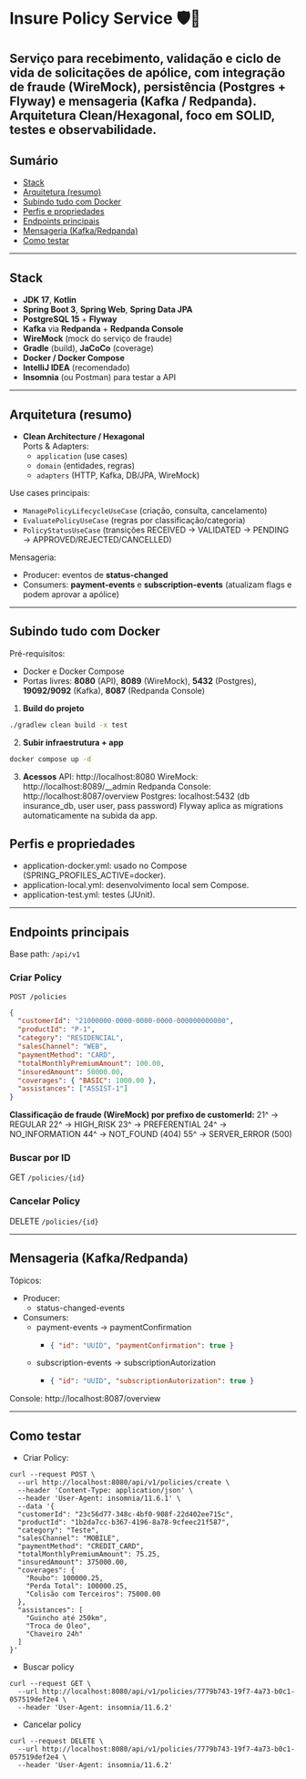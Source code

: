 # Insure Policy Service 🛡️🚀

Serviço para **recebimento, validação e ciclo de vida** de solicitações de apólice, com integração de **fraude (WireMock)**, **persistência (Postgres + Flyway)** e **mensageria (Kafka / Redpanda)**.  
Arquitetura **Clean/Hexagonal**, foco em **SOLID, testes e observabilidade**.
---

## Sumário

- [Stack](#stack)
- [Arquitetura (resumo)](#arquitetura-resumo)
- [Subindo tudo com Docker](#subindo-tudo-com-docker)
- [Perfis e propriedades](#perfis-e-propriedades)
- [Endpoints principais](#endpoints-principais)
- [Mensageria (Kafka/Redpanda)](#mensageria-kafkaredpanda)
- [Como testar](#como-testar)

---

## Stack

- **JDK 17**, **Kotlin**
- **Spring Boot 3**, **Spring Web**, **Spring Data JPA**
- **PostgreSQL 15** + **Flyway**
- **Kafka** via **Redpanda** + **Redpanda Console**
- **WireMock** (mock do serviço de fraude)
- **Gradle** (build), **JaCoCo** (coverage)
- **Docker / Docker Compose**
- **IntelliJ IDEA** (recomendado)
- **Insomnia** (ou Postman) para testar a API

---

## Arquitetura (resumo)

- **Clean Architecture / Hexagonal**  
  Ports & Adapters:
    - `application` (use cases)
    - `domain` (entidades, regras)
    - `adapters` (HTTP, Kafka, DB/JPA, WireMock)

Use cases principais:
- `ManagePolicyLifecycleUseCase` (criação, consulta, cancelamento)
- `EvaluatePolicyUseCase` (regras por classificação/categoria)
- `PolicyStatusUseCase` (transições RECEIVED → VALIDATED → PENDING → APPROVED/REJECTED/CANCELLED)

Mensageria:
- Producer: eventos de **status-changed**
- Consumers: **payment-events** e **subscription-events** (atualizam flags e podem aprovar a apólice)

---

## Subindo tudo com Docker

Pré-requisitos:
- Docker e Docker Compose
- Portas livres: **8080** (API), **8089** (WireMock), **5432** (Postgres), **19092/9092** (Kafka), **8087** (Redpanda Console)

1) **Build do projeto**
```bash
./gradlew clean build -x test
```
2) **Subir infraestrutura + app**
```bash
docker compose up -d
```
3) **Acessos**
API: http://localhost:8080
WireMock: http://localhost:8089/__admin
Redpanda Console: http://localhost:8087/overview
Postgres: localhost:5432 (db insurance_db, user user, pass password)
Flyway aplica as migrations automaticamente na subida da app.

## Perfis e propriedades
- application-docker.yml: usado no Compose (SPRING_PROFILES_ACTIVE=docker).
- application-local.yml: desenvolvimento local sem Compose.
- application-test.yml: testes (JUnit).
______________________________________________________________________

## Endpoints principais

Base path: `/api/v1`
### Criar Policy
`POST /policies`
```json
{
  "customerId": "21000000-0000-0000-0000-000000000000",
  "productId": "P-1",
  "category": "RESIDENCIAL",
  "salesChannel": "WEB",
  "paymentMethod": "CARD",
  "totalMonthlyPremiumAmount": 100.00,
  "insuredAmount": 50000.00,
  "coverages": { "BASIC": 1000.00 },
  "assistances": ["ASSIST-1"]
}
```
**Classificação de fraude (WireMock) por prefixo de customerId:**
21^ → REGULAR
22^ → HIGH_RISK
23^ → PREFERENTIAL
24^ → NO_INFORMATION
44^ → NOT_FOUND (404)
55^ → SERVER_ERROR (500)

### Buscar por ID
GET `/policies/{id}`

### Cancelar Policy
DELETE `/policies/{id}`

________________________________________
## Mensageria (Kafka/Redpanda)

Tópicos:
- Producer:
  - status-changed-events
- Consumers:
  - payment-events → paymentConfirmation 
    - ```json
      { "id": "UUID", "paymentConfirmation": true }
      ```
  - subscription-events → subscriptionAutorization
    - ```json
      { "id": "UUID", "subscriptionAutorization": true }
      ```

Console: http://localhost:8087/overview
_________________________________________

## Como testar

- Criar Policy:
```curl
curl --request POST \
  --url http://localhost:8080/api/v1/policies/create \
  --header 'Content-Type: application/json' \
  --header 'User-Agent: insomnia/11.6.1' \
  --data '{
  "customerId": "23c56d77-348c-4bf0-908f-22d402ee715c",
  "productId": "1b2da7cc-b367-4196-8a78-9cfeec21f587",
  "category": "Teste",
  "salesChannel": "MOBILE",
  "paymentMethod": "CREDIT_CARD",
  "totalMonthlyPremiumAmount": 75.25,
  "insuredAmount": 375000.00,
  "coverages": {
    "Roubo": 100000.25,
    "Perda Total": 100000.25,
    "Colisão com Terceiros": 75000.00
  },
  "assistances": [
    "Guincho até 250km",
    "Troca de Óleo",
    "Chaveiro 24h"
  ]
}'
```
- Buscar policy
```curl
curl --request GET \
  --url http://localhost:8080/api/v1/policies/7779b743-19f7-4a73-b0c1-057519def2e4 \
  --header 'User-Agent: insomnia/11.6.2'
```
- Cancelar policy 
```curl
curl --request DELETE \
  --url http://localhost:8080/api/v1/policies/7779b743-19f7-4a73-b0c1-057519def2e4 \
  --header 'User-Agent: insomnia/11.6.2'
```
